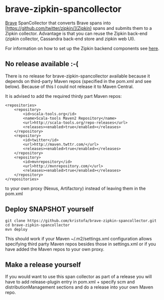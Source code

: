 # brave-zipkin-spancollector #

[Brave](https://github.com/kristofa/brave) SpanCollector that converts Brave spans into [https://github.com/twitter/zipkin/](Zipkin) spans and submits them to a Zipkin collector.
Advantage is that you can reuse the Zipkin back-end (zipkin collector, Cassandra back-end store and zipkin web UI).

For information on how to set up the Zipkin backend components see [here](http://twitter.github.io/zipkin/install.html).

## No release available :-( ##

There is no release for brave-zipkin-spancollector available because it depends on third-party Maven repos 
(specified in the pom.xml and see below). Because of this I could not release it to Maven Central.

It is advised to add the required thirdy part Maven repos:

    <repositories>
        <repository>
            <id>scala-tools.org</id>
            <name>Scala-tools Maven2 Repository</name>
            <url>http://scala-tools.org/repo-releases</url>
            <releases><enabled>true</enabled></releases>                        
        </repository>
        <repository>
            <id>twitter</id>
            <url>http://maven.twttr.com/</url>
            <releases><enabled>true</enabled></releases>
        </repository>
        <repository>
            <id>mvnrepository</id>
            <url>http://mvnrepository.com/</url>
            <releases><enabled>true</enabled></releases>
        </repository>
    </repositories>
    
to your own proxy (Nexus, Artifactory) instead of leaving them in the pom.xml

## Deploy SNAPSHOT yourself ##


    git clone https://github.com/kristofa/brave-zipkin-spancollector.git
    cd brave-zipkin-spancollector
    mvn deploy
    
This should work if your Maven ~/.m2/settings.xml configuration allows specifying third party
Maven repos besides those in settings.xml or if you have added the Maven repos to your own
proxy.


## Make a release yourself ##

If you would want to use this span collector as part of a release you will have to add
release-plugin entry in pom.xml + specify scm and distributionManagement sections and do
a release into your own Maven repo.

    

    